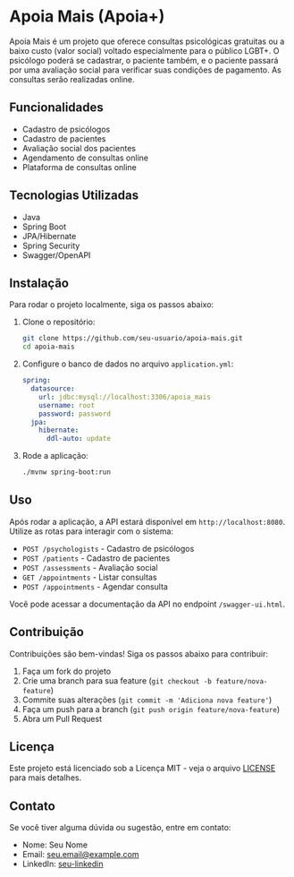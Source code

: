 # Apoia Mais (Apoia+)

Apoia Mais é um projeto que oferece consultas psicológicas gratuitas ou a baixo custo (valor social) voltado especialmente para o público LGBT+. O psicólogo poderá se cadastrar, o paciente também, e o paciente passará por uma avaliação social para verificar suas condições de pagamento. As consultas serão realizadas online.

## Funcionalidades

- Cadastro de psicólogos
- Cadastro de pacientes
- Avaliação social dos pacientes
- Agendamento de consultas online
- Plataforma de consultas online

## Tecnologias Utilizadas

- Java
- Spring Boot
- JPA/Hibernate
- Spring Security
- Swagger/OpenAPI

## Instalação

Para rodar o projeto localmente, siga os passos abaixo:

1. Clone o repositório:

    ```bash
    git clone https://github.com/seu-usuario/apoia-mais.git
    cd apoia-mais
    ```

2. Configure o banco de dados no arquivo `application.yml`:

    ```yaml
    spring:
      datasource:
        url: jdbc:mysql://localhost:3306/apoia_mais
        username: root
        password: password
      jpa:
        hibernate:
          ddl-auto: update
    ```

3. Rode a aplicação:

    ```bash
    ./mvnw spring-boot:run
    ```

## Uso

Após rodar a aplicação, a API estará disponível em `http://localhost:8080`. Utilize as rotas para interagir com o sistema:

- `POST /psychologists` - Cadastro de psicólogos
- `POST /patients` - Cadastro de pacientes
- `POST /assessments` - Avaliação social
- `GET /appointments` - Listar consultas
- `POST /appointments` - Agendar consulta

Você pode acessar a documentação da API no endpoint `/swagger-ui.html`.

## Contribuição

Contribuições são bem-vindas! Siga os passos abaixo para contribuir:

1. Faça um fork do projeto
2. Crie uma branch para sua feature (`git checkout -b feature/nova-feature`)
3. Commite suas alterações (`git commit -m 'Adiciona nova feature'`)
4. Faça um push para a branch (`git push origin feature/nova-feature`)
5. Abra um Pull Request

## Licença

Este projeto está licenciado sob a Licença MIT - veja o arquivo [LICENSE](LICENSE) para mais detalhes.

## Contato

Se você tiver alguma dúvida ou sugestão, entre em contato:

- Nome: Seu Nome
- Email: seu.email@example.com
- LinkedIn: [seu-linkedin](https://linkedin.com/in/seu-usuario)
